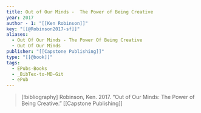 ```yaml
---
title: Out of Our Minds -  The Power of Being Creative
year: 2017
author - 1: "[[Ken Robinson]]"
key: "[[@Robinson2017-sf]]"
aliases:
  - Out Of Our Minds - The Power Of Being Creative
  - Out Of Our Minds
publisher: "[[Capstone Publishing]]"
type: "[[@book]]"
tags:
  - EPubs-Books
  - _BibTex-to-MD-Git
  - ePub
---
```


> [!bibliography]
> Robinson, Ken. 2017. “Out of Our Minds: The Power of Being Creative.” [[Capstone Publishing]]